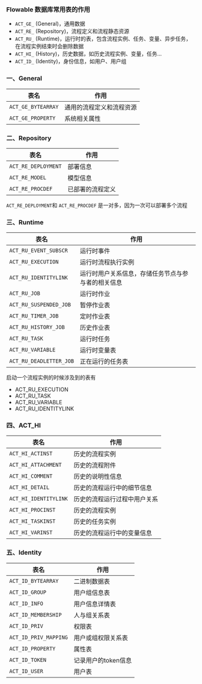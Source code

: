 ###  Flowable 数据库常用表的作用
* `ACT_GE_` (General)，通用数据
* `ACT_RE_` (Repository)，流程定义和流程静态资源
* `ACT_RU_` (Runtime)，运行时的表，包含流程实例、任务、变量、异步任务，在流程实例结束时会删除数据
* `ACT_HI_` (History)，历史数据，如历史流程实例、变量，任务...
* `ACT_ID_` (Identity)，身份信息，如用户、用户组

### 一、General

| 表名               | 作用               |
|------------------|------------------|
| `ACT_GE_BYTEARRAY` | 通用的流程定义和流程资源  |
| `ACT_GE_PROPERTY`  | 系统相关属性           |


### 二、Repository

| 表名                  | 作用               |
|---------------------|------------------|
| `ACT_RE_DEPLOYMENT` | 部署信息     |
| `ACT_RE_MODEL`      | 模型信息           |
| `ACT_RE_PROCDEF`    | 已部署的流程定义           |

`ACT_RE_DEPLOYMENT`和 `ACT_RE_PROCDEF` 是一对多，因为一次可以部署多个流程

### 三、Runtime

| 表名                      | 作用                        |
|-------------------------|---------------------------|
| `ACT_RU_EVENT_SUBSCR`   | 运行时事件                     |
| `ACT_RU_EXECUTION`      | 运行时流程执行实例                 |
| `ACT_RU_IDENTITYLINK`   | 运行时用户关系信息，存储任务节点与参与者的相关信息 |
| `ACT_RU_JOB`            | 运行时作业                     |
| `ACT_RU_SUSPENDED_JOB`  | 暂停作业表                     |
| `ACT_RU_TIMER_JOB`      | 定时作业表                     |
| `ACT_RU_HISTORY_JOB`    | 历史作业表                     |
| `ACT_RU_TASK`           | 运行时任务                     |
| `ACT_RU_VARIABLE`       | 运行时变量表                    |
| `ACT_RU_DEADLETTER_JOB` | 正在运行的任务表                    |



启动一个流程实例的时候涉及到的表有
* ACT_RU_EXECUTION 
* ACT_RU_TASK 
* ACT_RU_VARIABLE 
* ACT_RU_IDENTITYLINK 


### 四、ACT_HI

| 表名                    | 作用                        |
|-----------------------|---------------------------|
| `ACT_HI_ACTINST`      | 历史的流程实例                     |
| `ACT_HI_ATTACHMENT`   | 历史的流程附件                 |
| `ACT_HI_COMMENT`      | 历史的说明性信息 |
| `ACT_HI_DETAIL`       | 历史的流程运行中的细节信息    |
| `ACT_HI_IDENTITYLINK` | 历史的流程运行过程中用户关系            |
| `ACT_HI_PROCINST`     | 历史的流程实例                    |
| `ACT_HI_TASKINST`     | 历史的任务实例                    |
| `ACT_HI_VARINST`      | 历史的流程运行中的变量信息      |


### 五、Identity

| 表名                    | 作用                        |
|-----------------------|---------------------------|
| `ACT_ID_BYTEARRAY`    | 二进制数据表                     |
| `ACT_ID_GROUP`        | 用户组信息表                 |
| `ACT_ID_INFO`         | 用户信息详情表 |
| `ACT_ID_MEMBERSHIP`   | 人与组关系表    |
| `ACT_ID_PRIV`         | 权限表            |
| `ACT_ID_PRIV_MAPPING` | 用户或组权限关系表                    |
| `ACT_ID_PROPERTY`     | 属性表                    |
| `ACT_ID_TOKEN`        | 记录用户的token信息      |
| `ACT_ID_USER`         | 用户表      |



